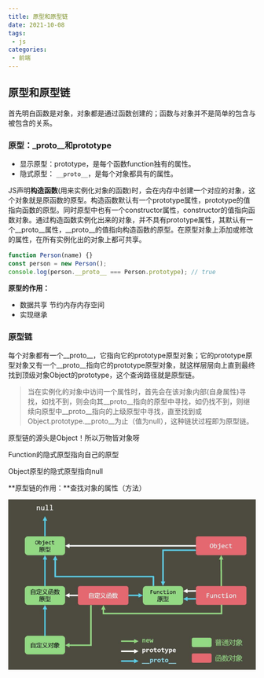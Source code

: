 ```yaml
---
title: 原型和原型链
date: 2021-10-08
tags:
 - js
categories:
 - 前端
---
```



## 原型和原型链

首先明白函数是对象，对象都是通过函数创建的；函数与对象并不是简单的包含与被包含的关系。

### 原型：_proto__和prototype

- 显示原型：prototype，是每个函数function独有的属性。
- 隐式原型： `__proto__`，是每个对象都具有的属性。

JS声明**构造函数**(用来实例化对象的函数)时，会在内存中创建一个对应的对象，这个对象就是原函数的原型。构造函数默认有一个prototype属性，prototype的值指向函数的原型。同时原型中也有一个constructor属性，constructor的值指向函数对象。通过构造函数实例化出来的对象，并不具有prototype属性，其默认有一个__proto__属性，__proto__的值指向构造函数的原型。在原型对象上添加或修改的属性，在所有实例化出的对象上都可共享。

```js
function Person(name) {}
const person = new Person();
console.log(person.__proto__ === Person.prototype); // true
```

**原型的作用：**

- 数据共享 节约内存内存空间
- 实现继承

### 原型链

每个对象都有一个__proto__，它指向它的prototype原型对象；它的prototype原型对象又有一个__proto__指向它的prototype原型对象，就这样层层向上直到最终找到顶级对象Object的prototype，这个查询路径就是原型链。

> 当在实例化的对象中访问一个属性时，首先会在该对象内部(自身属性)寻找，如找不到，则会向其__proto__指向的原型中寻找，如仍找不到，则继续向原型中__proto__指向的上级原型中寻找，直至找到或Object.prototype.__proto__为止（值为null），这种链状过程即为原型链。

原型链的源头是Object！所以万物皆对象呀

Function的隐式原型指向自己的原型

Object原型的隐式原型指向null

**原型链的作用：**查找对象的属性（方法）

![image-prototype](../../.vuepress/public/img/frontEnd/prototype.png)